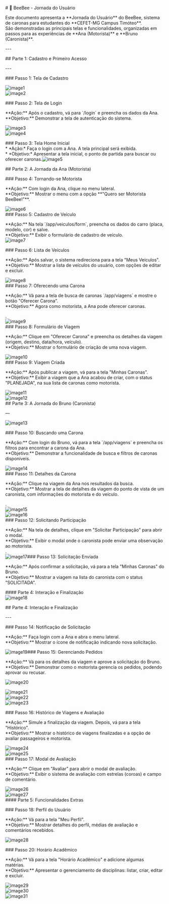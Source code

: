 \# 🚗 BeeBee \- Jornada do Usuário

Este documento apresenta a \*\*Jornada do Usuário\*\* do BeeBee, sistema de caronas para estudantes do \*\*CEFET-MG Campus Timóteo\*\*.    
São demonstradas as principais telas e funcionalidades, organizadas em passos para as experiências de \*\*Ana (Motorista)\*\* e \*\*Bruno (Caronista)\*\*.

\---

\#\#  Parte 1: Cadastro e Primeiro Acesso

\---

\#\#\#  Passo 1: Tela de Cadastro

![image1](./imagens/jornada/image1.png)  
![image2](./imagens/jornada/image2.png)

\#\#\#  Passo 2: Tela de Login

\*\*Ação:\*\* Após o cadastro, vá para \`/login\` e preencha os dados da Ana.    
\*\*Objetivo:\*\* Demonstrar a tela de autenticação do sistema.

![image3](./imagens/jornada/image3.png)  
![image4](./imagens/jornada/image4.png)

\#\#\#  Passo 3: Tela Home Inicial  
    \* \*Ação:\* Faça o login com a Ana. A tela principal será exibida.  
    \* \*Objetivo:\* Apresentar a tela inicial, o ponto de partida para buscar ou oferecer caronas.![image5](./imagens/jornada/image5.png)

\#\# Parte 2: A Jornada da Ana (Motorista)

\#\#\#  Passo 4: Tornando-se Motorista

\*\*Ação:\*\* Com login da Ana, clique no menu lateral.    
\*\*Objetivo:\*\* Mostrar o menu com a opção \*\*"Quero ser Motorista BeeBee\!"\*\*.

![image6](./imagens/jornada/image6.png)  
\#\#\# Passo 5: Cadastro de Veículo

\*\*Ação:\*\* Na tela \`/app/veiculos/form\`, preencha os dados do carro (placa, modelo, cor) e salve.    
\*\*Objetivo:\*\* Exibir o formulário de cadastro de veículo.  
![image7](./imagens/jornada/image7.png)

\#\#\# Passo 6: Lista de Veículos

\*\*Ação:\*\* Após salvar, o sistema redireciona para a tela "Meus Veículos".    
\*\*Objetivo:\*\* Mostrar a lista de veículos do usuário, com opções de editar e excluir.

![image8](./imagens/jornada/image8.png)  
\#\#\# Passo 7: Oferecendo uma Carona

\*\*Ação:\*\* Vá para a tela de busca de caronas \`/app/viagens\` e mostre o botão "Oferecer Carona".    
\*\*Objetivo:\*\* Agora como motorista, a Ana pode oferecer caronas.

.  
![image9](./imagens/jornada/image9.png)  
\#\#\# Passo 8: Formulário de Viagem

\*\*Ação:\*\* Clique em "Oferecer Carona" e preencha os detalhes da viagem (origem, destino, data/hora, veículo).    
\*\*Objetivo:\*\* Mostrar o formulário de criação de uma nova viagem.

![image10](./imagens/jornada/image10.png)  
\#\#\# Passo 9: Viagem Criada

\*\*Ação:\*\* Após publicar a viagem, vá para a tela "Minhas Caronas".    
\*\*Objetivo:\*\* Exibir a viagem que a Ana acabou de criar, com o status "PLANEJADA", na sua lista de caronas como motorista.

![image11](./imagens/jornada/image11.png)  
![image12](./imagens/jornada/image12.png)  
\#\# Parte 3: A Jornada do Bruno (Caronista)

—

![image13](./imagens/jornada/image13.png)

\#\#\#  Passo 10: Buscando uma Carona

\*\*Ação:\*\* Com login do Bruno, vá para a tela \`/app/viagens\` e preencha os filtros para encontrar a carona da Ana.    
\*\*Objetivo:\*\* Demonstrar a funcionalidade de busca e filtros de caronas disponíveis.

![image14](./imagens/jornada/image14.png)  
\#\#\#  Passo 11: Detalhes da Carona

\*\*Ação:\*\* Clique na viagem da Ana nos resultados da busca.    
\*\*Objetivo:\*\* Mostrar a tela de detalhes da viagem do ponto de vista de um caronista, com informações do motorista e do veículo.

.  
![image15](./imagens/jornada/image15.png)  
![image16](./imagens/jornada/image16.png)  
\#\#\#  Passo 12: Solicitando Participação

\*\*Ação:\*\* Na tela de detalhes, clique em "Solicitar Participação" para abrir o modal.    
\*\*Objetivo:\*\* Exibir o modal onde o caronista pode enviar uma observação ao motorista.  
.  
![image17](./imagens/jornada/image17.png)\#\#\#  Passo 13: Solicitação Enviada

\*\*Ação:\*\* Após confirmar a solicitação, vá para a tela "Minhas Caronas" do Bruno.    
\*\*Objetivo:\*\* Mostrar a viagem na lista do caronista com o status "SOLICITADA".

\#\#\#\# Parte 4: Interação e Finalização  
![image18](./imagens/jornada/image18.png)

\#\#  Parte 4: Interação e Finalização

\---

\#\#\#  Passo 14: Notificação de Solicitação

\*\*Ação:\*\* Faça login com a Ana e abra o menu lateral.    
\*\*Objetivo:\*\* Mostrar o ícone de notificação indicando nova solicitação.

![image19](./imagens/jornada/image19.png)\#\#\#  Passo 15: Gerenciando Pedidos

\*\*Ação:\*\* Vá para os detalhes da viagem e aprove a solicitação do Bruno.    
\*\*Objetivo:\*\* Demonstrar como o motorista gerencia os pedidos, podendo aprovar ou recusar.

![image20](./imagens/jornada/image20.png)

![image21](./imagens/jornada/image21.png)  
![image22](./imagens/jornada/image22.png)  
![image23](./imagens/jornada/image23.png)

\#\#\#  Passo 16: Histórico de Viagens e Avaliação

\*\*Ação:\*\* Simule a finalização da viagem. Depois, vá para a tela "Histórico".    
\*\*Objetivo:\*\* Mostrar o histórico de viagens finalizadas e a opção de avaliar passageiros e motorista.

![image24](./imagens/jornada/image24.png)  
![image25](./imagens/jornada/image25.png)  
\#\#\#  Passo 17: Modal de Avaliação

\*\*Ação:\*\* Clique em "Avaliar" para abrir o modal de avaliação.    
\*\*Objetivo:\*\* Exibir o sistema de avaliação com estrelas (coroas) e campo de comentário.

![image26](./imagens/jornada/image26.png)  
![image27](./imagens/jornada/image27.png)  
\#\#\#\# Parte 5: Funcionalidades Extras

\#\#\#  Passo 18: Perfil do Usuário

\*\*Ação:\*\* Vá para a tela "Meu Perfil".    
\*\*Objetivo:\*\* Mostrar detalhes do perfil, médias de avaliação e comentários recebidos.

![image28](./imagens/jornada/image28.png)

\#\#\# Passo 20: Horário Acadêmico

\*\*Ação:\*\* Vá para a tela "Horário Acadêmico" e adicione algumas matérias.    
\*\*Objetivo:\*\* Apresentar o gerenciamento de disciplinas: listar, criar, editar e excluir.

![image29](./imagens/jornada/image29.png)  
![image30](./imagens/jornada/image30.png)  
![image31](./imagens/jornada/image31.png)